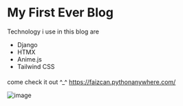 <h1>My First Ever Blog</h1>

<p>Technology i use in this blog are</p>
<ul  style="padding-bottom: 5px">
  <li>Django</li>
  <li>HTMX</li>
  <li>Anime.js</li>
  <li>Tailwind CSS</li>
</ul>

come check it out ^_^
<a>https://faizcan.pythonanywhere.com/</a>

![image](https://github.com/user-attachments/assets/25af8c9f-73f3-42a2-a08d-d4356d72e2ab)
